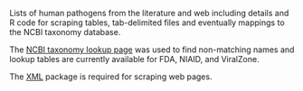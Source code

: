 
Lists of human pathogens from the literature and web including details and R code for scraping tables, tab-delimited files and eventually mappings to the NCBI taxonomy database. 

The [NCBI taxonomy lookup page](http://www.ncbi.nlm.nih.gov/Taxonomy/TaxIdentifier/tax_identifier.cgi) was used to find non-matching names and lookup tables are currently available for FDA, NIAID, and ViralZone.

The [XML](https://cran.r-project.org/web/packages/XML/index.html) package is required for scraping web pages.


